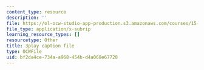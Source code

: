 ```yaml
---
content_type: resource
description: ''
file: https://ol-ocw-studio-app-production.s3.amazonaws.com/courses/15-031j-energy-decisions-markets-and-policies-spring-2012/bf2da4ce734aa968454bd4a068e67720_WpcbBk5ckas.srt
file_type: application/x-subrip
learning_resource_types: []
resourcetype: Other
title: 3play caption file
type: OCWFile
uid: bf2da4ce-734a-a968-454b-d4a068e67720
---
```

